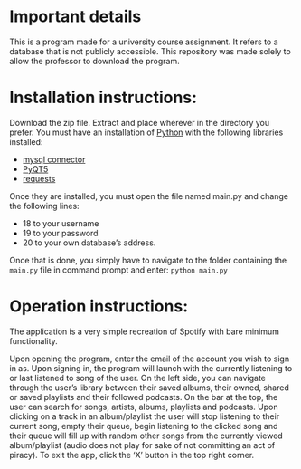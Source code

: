 # Important details
This is a program made for a university course assignment. It refers to a database that is not publicly accessible. This repository was made solely to allow the professor to download the program.
# Installation instructions:
Download the zip file. Extract and place wherever in the directory you prefer. 
You must have an installation of [Python](https://www.python.org/downloads/) with the following libraries installed: 
- [mysql connector](https://dev.mysql.com/doc/connector-python/en/connector-python-installation.html)
- [PyQT5](https://pypi.org/project/PyQt5/)
- [requests](https://pypi.org/project/requests/)

Once they are installed, you must open the file named main.py and change the following lines:
- 18 to your username
- 19 to your password
- 20 to your own database’s address.
 
Once that is done, you simply have to navigate to the folder containing the `main.py` file in command prompt and enter: `python main.py`
# Operation instructions:
The application is a very simple recreation of Spotify with bare minimum functionality. 

Upon opening the program, enter the email of the account you wish to sign in as.
Upon signing in, the program will launch with the currently listening to or last listened to song of the user. 
On the left side, you can navigate through the user’s library between their saved albums, their owned, shared or saved playlists and their followed podcasts. 
On the bar at the top, the user can search for songs, artists, albums, playlists and podcasts. 
Upon clicking on a track in an album/playlist the user will stop listening to their current song, empty their queue, begin listening to the clicked song and their queue will fill up with random other songs from the currently viewed album/playlist (audio does not play for sake of not committing an act of piracy). 
To exit the app, click the ‘X’ button in the top right corner.
